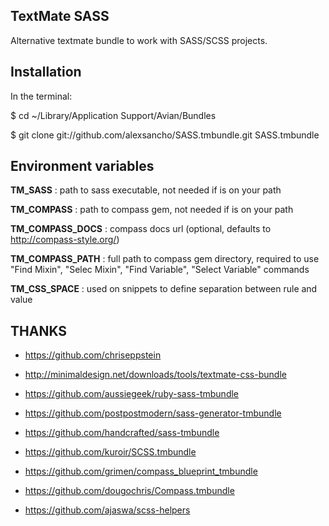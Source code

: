 ## TextMate SASS ##

Alternative textmate bundle to work with SASS/SCSS projects.

## Installation ##

In the terminal:

$ cd ~/Library/Application Support/Avian/Bundles  

$ git clone git://github.com/alexsancho/SASS.tmbundle.git SASS.tmbundle

Environment variables
---------------------

**TM_SASS**			: path to sass executable, not needed if is on your path  

**TM_COMPASS**		: path to compass gem, not needed if is on your path  

**TM_COMPASS_DOCS** : compass docs url (optional, defaults to http://compass-style.org/)  

**TM_COMPASS_PATH** : full path to compass gem directory, required to use "Find Mixin", "Selec Mixin", "Find Variable", "Select Variable" commands  

**TM_CSS_SPACE**    : used on snippets to define separation between rule and value

## THANKS ##

- https://github.com/chriseppstein

- http://minimaldesign.net/downloads/tools/textmate-css-bundle
- https://github.com/aussiegeek/ruby-sass-tmbundle
- https://github.com/postpostmodern/sass-generator-tmbundle
- https://github.com/handcrafted/sass-tmbundle
- https://github.com/kuroir/SCSS.tmbundle
- https://github.com/grimen/compass_blueprint_tmbundle
- https://github.com/dougochris/Compass.tmbundle
- https://github.com/ajaswa/scss-helpers

